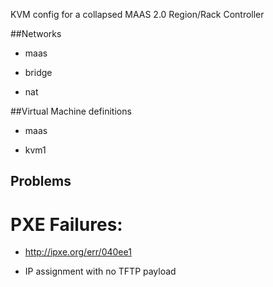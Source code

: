 KVM config for a collapsed MAAS 2.0 Region/Rack Controller

##Networks

- maas

- bridge

- nat


##Virtual Machine definitions

- maas

- kvm1


## Problems

# PXE Failures:

- http://ipxe.org/err/040ee1

- IP assignment with no TFTP payload

